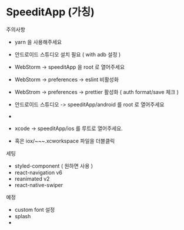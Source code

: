 # SpeeditApp (가칭)

주의사항
- yarn 을 사용해주세요 
- 안드로이드 스튜디오 설치 필요 ( with adb 설정 )
- WebStorm -> speeditApp 을 root 로 열어주세요
- WebStorm -> preferences -> eslint 비활성화
- WebStrom -> preferences -> prettier 활성화 ( auth format/save 체크 )

- 안드로이드 스튜디오 -> speeditApp/android 를 root 로 열어주세요
- 
- xcode -> speeditApp/ios 를 루트로 열어주세요.
- 혹은 iox/~~~.xcworkspace 파일을 더블클릭

세팅
- styled-component ( 원하면 사용 )
- react-navigation v6
- reanimated v2
- react-native-swiper

예정
- custom font 설정
- splash
- 

